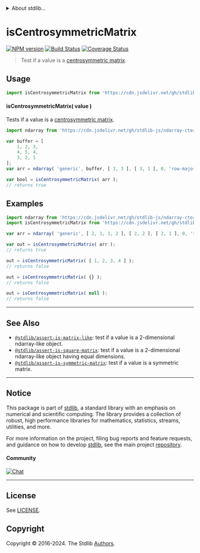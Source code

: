 <!--

@license Apache-2.0

Copyright (c) 2018 The Stdlib Authors.

Licensed under the Apache License, Version 2.0 (the "License");
you may not use this file except in compliance with the License.
You may obtain a copy of the License at

   http://www.apache.org/licenses/LICENSE-2.0

Unless required by applicable law or agreed to in writing, software
distributed under the License is distributed on an "AS IS" BASIS,
WITHOUT WARRANTIES OR CONDITIONS OF ANY KIND, either express or implied.
See the License for the specific language governing permissions and
limitations under the License.

-->


<details>
  <summary>
    About stdlib...
  </summary>
  <p>We believe in a future in which the web is a preferred environment for numerical computation. To help realize this future, we've built stdlib. stdlib is a standard library, with an emphasis on numerical and scientific computation, written in JavaScript (and C) for execution in browsers and in Node.js.</p>
  <p>The library is fully decomposable, being architected in such a way that you can swap out and mix and match APIs and functionality to cater to your exact preferences and use cases.</p>
  <p>When you use stdlib, you can be absolutely certain that you are using the most thorough, rigorous, well-written, studied, documented, tested, measured, and high-quality code out there.</p>
  <p>To join us in bringing numerical computing to the web, get started by checking us out on <a href="https://github.com/stdlib-js/stdlib">GitHub</a>, and please consider <a href="https://opencollective.com/stdlib">financially supporting stdlib</a>. We greatly appreciate your continued support!</p>
</details>

# isCentrosymmetricMatrix

[![NPM version][npm-image]][npm-url] [![Build Status][test-image]][test-url] [![Coverage Status][coverage-image]][coverage-url] <!-- [![dependencies][dependencies-image]][dependencies-url] -->

> Test if a value is a [centrosymmetric matrix][centrosymmetric-matrix].



<section class="usage">

## Usage

```javascript
import isCentrosymmetricMatrix from 'https://cdn.jsdelivr.net/gh/stdlib-js/assert-is-centrosymmetric-matrix@deno/mod.js';
```

#### isCentrosymmetricMatrix( value )

Tests if a value is a [centrosymmetric matrix][centrosymmetric-matrix].

<!-- eslint-disable array-element-newline -->

```javascript
import ndarray from 'https://cdn.jsdelivr.net/gh/stdlib-js/ndarray-ctor@deno/mod.js';

var buffer = [
    1, 2, 3,
    4, 5, 4,
    3, 2, 1
];
var arr = ndarray( 'generic', buffer, [ 3, 3 ], [ 3, 1 ], 0, 'row-major' );

var bool = isCentrosymmetricMatrix( arr );
// returns true
```

</section>

<!-- /.usage -->

<section class="examples">

## Examples

<!-- eslint no-undef: "error" -->

```javascript
import ndarray from 'https://cdn.jsdelivr.net/gh/stdlib-js/ndarray-ctor@deno/mod.js';
import isCentrosymmetricMatrix from 'https://cdn.jsdelivr.net/gh/stdlib-js/assert-is-centrosymmetric-matrix@deno/mod.js';

var arr = ndarray( 'generic', [ 2, 1, 1, 2 ], [ 2, 2 ], [ 2, 1 ], 0, 'row-major' );

var out = isCentrosymmetricMatrix( arr );
// returns true

out = isCentrosymmetricMatrix( [ 1, 2, 3, 4 ] );
// returns false

out = isCentrosymmetricMatrix( {} );
// returns false

out = isCentrosymmetricMatrix( null );
// returns false
```

</section>

<!-- /.examples -->

<!-- Section for related `stdlib` packages. Do not manually edit this section, as it is automatically populated. -->

<section class="related">

* * *

## See Also

-   <span class="package-name">[`@stdlib/assert-is-matrix-like`][@stdlib/assert/is-matrix-like]</span><span class="delimiter">: </span><span class="description">test if a value is a 2-dimensional ndarray-like object.</span>
-   <span class="package-name">[`@stdlib/assert-is-square-matrix`][@stdlib/assert/is-square-matrix]</span><span class="delimiter">: </span><span class="description">test if a value is a 2-dimensional ndarray-like object having equal dimensions.</span>
-   <span class="package-name">[`@stdlib/assert-is-symmetric-matrix`][@stdlib/assert/is-symmetric-matrix]</span><span class="delimiter">: </span><span class="description">test if a value is a symmetric matrix.</span>

</section>

<!-- /.related -->

<!-- Section for all links. Make sure to keep an empty line after the `section` element and another before the `/section` close. -->


<section class="main-repo" >

* * *

## Notice

This package is part of [stdlib][stdlib], a standard library with an emphasis on numerical and scientific computing. The library provides a collection of robust, high performance libraries for mathematics, statistics, streams, utilities, and more.

For more information on the project, filing bug reports and feature requests, and guidance on how to develop [stdlib][stdlib], see the main project [repository][stdlib].

#### Community

[![Chat][chat-image]][chat-url]

---

## License

See [LICENSE][stdlib-license].


## Copyright

Copyright &copy; 2016-2024. The Stdlib [Authors][stdlib-authors].

</section>

<!-- /.stdlib -->

<!-- Section for all links. Make sure to keep an empty line after the `section` element and another before the `/section` close. -->

<section class="links">

[npm-image]: http://img.shields.io/npm/v/@stdlib/assert-is-centrosymmetric-matrix.svg
[npm-url]: https://npmjs.org/package/@stdlib/assert-is-centrosymmetric-matrix

[test-image]: https://github.com/stdlib-js/assert-is-centrosymmetric-matrix/actions/workflows/test.yml/badge.svg?branch=v0.2.0
[test-url]: https://github.com/stdlib-js/assert-is-centrosymmetric-matrix/actions/workflows/test.yml?query=branch:v0.2.0

[coverage-image]: https://img.shields.io/codecov/c/github/stdlib-js/assert-is-centrosymmetric-matrix/main.svg
[coverage-url]: https://codecov.io/github/stdlib-js/assert-is-centrosymmetric-matrix?branch=main

<!--

[dependencies-image]: https://img.shields.io/david/stdlib-js/assert-is-centrosymmetric-matrix.svg
[dependencies-url]: https://david-dm.org/stdlib-js/assert-is-centrosymmetric-matrix/main

-->

[chat-image]: https://img.shields.io/gitter/room/stdlib-js/stdlib.svg
[chat-url]: https://app.gitter.im/#/room/#stdlib-js_stdlib:gitter.im

[stdlib]: https://github.com/stdlib-js/stdlib

[stdlib-authors]: https://github.com/stdlib-js/stdlib/graphs/contributors

[umd]: https://github.com/umdjs/umd
[es-module]: https://developer.mozilla.org/en-US/docs/Web/JavaScript/Guide/Modules

[deno-url]: https://github.com/stdlib-js/assert-is-centrosymmetric-matrix/tree/deno
[deno-readme]: https://github.com/stdlib-js/assert-is-centrosymmetric-matrix/blob/deno/README.md
[umd-url]: https://github.com/stdlib-js/assert-is-centrosymmetric-matrix/tree/umd
[umd-readme]: https://github.com/stdlib-js/assert-is-centrosymmetric-matrix/blob/umd/README.md
[esm-url]: https://github.com/stdlib-js/assert-is-centrosymmetric-matrix/tree/esm
[esm-readme]: https://github.com/stdlib-js/assert-is-centrosymmetric-matrix/blob/esm/README.md
[branches-url]: https://github.com/stdlib-js/assert-is-centrosymmetric-matrix/blob/main/branches.md

[stdlib-license]: https://raw.githubusercontent.com/stdlib-js/assert-is-centrosymmetric-matrix/main/LICENSE

[centrosymmetric-matrix]: https://en.wikipedia.org/wiki/Centrosymmetric_matrix

<!-- <related-links> -->

[@stdlib/assert/is-matrix-like]: https://github.com/stdlib-js/assert-is-matrix-like/tree/deno

[@stdlib/assert/is-square-matrix]: https://github.com/stdlib-js/assert-is-square-matrix/tree/deno

[@stdlib/assert/is-symmetric-matrix]: https://github.com/stdlib-js/assert-is-symmetric-matrix/tree/deno

<!-- </related-links> -->

</section>

<!-- /.links -->
